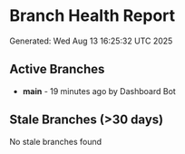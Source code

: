 # Branch Health Report
Generated: Wed Aug 13 16:25:32 UTC 2025

## Active Branches
- **main** - 19 minutes ago by Dashboard Bot

## Stale Branches (>30 days)
No stale branches found
